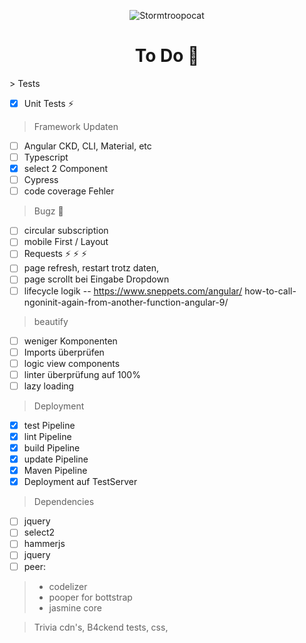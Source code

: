 <span style="text-align: center">

![Stormtroopocat](https://octodex.github.com/images/nyantocat.gif "The Nyan")

</span>
<h1 style="text-align: center" >To Do &#128058;</h1>
> Tests

- [x]   Unit Tests :zap:

> Framework Updaten

- [ ] Angular CKD, CLI, Material, etc
- [ ] Typescript
- [x] select 2 Component
- [ ] Cypress
- [ ] code coverage Fehler

> Bugz :bug:

- [ ] circular subscription
- [ ] mobile First / Layout
- [ ] Requests :zap: :zap: :zap:
- [ ] page refresh, restart trotz daten, 
- [ ] page scrollt bei Eingabe Dropdown
- [ ] lifecycle logik
-- https://www.sneppets.com/angular/ how-to-call-ngoninit-again-from-another-function-angular-9/

> beautify 

- [ ] weniger Komponenten
- [ ] Imports überprüfen
- [ ] logic view components
- [ ] linter überprüfung auf 100% 
- [ ] lazy loading

> Deployment
- [x] test Pipeline
- [x] lint Pipeline
- [x] build Pipeline
- [x] update Pipeline
- [x] Maven Pipeline
- [x] Deployment auf TestServer 
 
> Dependencies

- [ ] jquery
- [ ] select2
- [ ] hammerjs
- [ ] jquery
- [ ] peer:
>  - codelizer
> - pooper for bottstrap
>  - jasmine core

> Trivia
> cdn's, B4ckend tests, css, 

